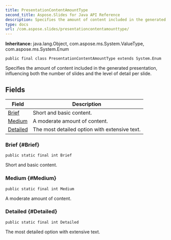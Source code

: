 ```yaml
---
title: PresentationContentAmountType
second_title: Aspose.Slides for Java API Reference
description: Specifies the amount of content included in the generated presentation influencing both the number of slides and the level of detail per slide.
type: docs
url: /com.aspose.slides/presentationcontentamounttype/
---
```

**Inheritance:**
java.lang.Object, com.aspose.ms.System.ValueType, com.aspose.ms.System.Enum
```
public final class PresentationContentAmountType extends System.Enum
```

Specifies the amount of content included in the generated presentation, influencing both the number of slides and the level of detail per slide.
## Fields

| Field | Description |
| --- | --- |
| [Brief](#Brief) | Short and basic content. |
| [Medium](#Medium) | A moderate amount of content. |
| [Detailed](#Detailed) | The most detailed option with extensive text. |
### Brief {#Brief}
```
public static final int Brief
```


Short and basic content.

### Medium {#Medium}
```
public static final int Medium
```


A moderate amount of content.

### Detailed {#Detailed}
```
public static final int Detailed
```


The most detailed option with extensive text.

